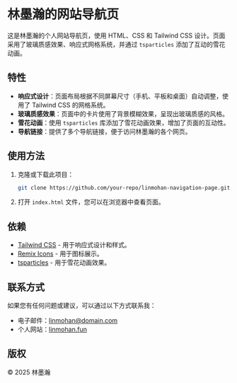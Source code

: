 # 林墨瀚的网站导航页

这是林墨瀚的个人网站导航页，使用 HTML、CSS 和 Tailwind CSS 设计。页面采用了玻璃质感效果、响应式网格系统，并通过 `tsparticles` 添加了互动的雪花动画。

## 特性

- **响应式设计**：页面布局根据不同屏幕尺寸（手机、平板和桌面）自动调整，使用了 Tailwind CSS 的网格系统。
- **玻璃质感效果**：页面中的卡片使用了背景模糊效果，呈现出玻璃质感的风格。
- **雪花动画**：使用 `tsparticles` 库添加了雪花动画效果，增加了页面的互动性。
- **导航链接**：提供了多个导航链接，便于访问林墨瀚的各个网页。

## 使用方法

1. 克隆或下载此项目：
    ```bash
    git clone https://github.com/your-repo/linmohan-navigation-page.git
    ```
2. 打开 `index.html` 文件，您可以在浏览器中查看页面。

## 依赖

- [Tailwind CSS](https://tailwindcss.com/) - 用于响应式设计和样式。
- [Remix Icons](https://remixicon.com/) - 用于图标展示。
- [tsparticles](https://particles.js.org/) - 用于雪花动画效果。

## 联系方式

如果您有任何问题或建议，可以通过以下方式联系我：

- 电子邮件：[linmohan@domain.com](mailto:linmohan@domain.com)
- 个人网站：[linmohan.fun](https://linmohan.fun)

## 版权

© 2025 林墨瀚
